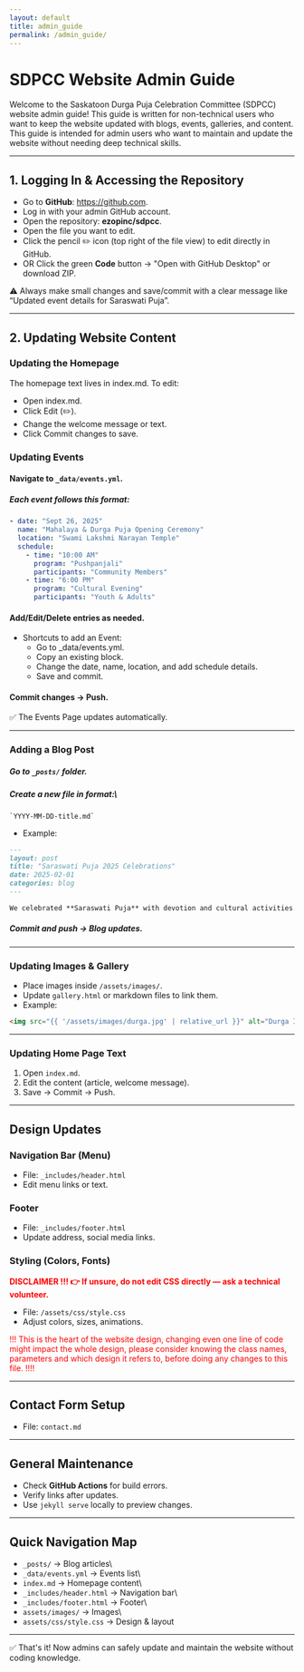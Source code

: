 ```yaml
---
layout: default
title: admin_guide
permalink: /admin_guide/
---
```



# SDPCC Website Admin Guide

Welcome to the Saskatoon Durga Puja Celebration Committee (SDPCC) website admin guide!
This guide is written for non-technical users who want to keep the website updated with blogs, events, galleries, and content. This guide is intended for admin users who want to maintain and update the website without needing deep technical skills.

------------------------------------------------------------------------

## 1. Logging In & Accessing the Repository

-   Go to **GitHub**: [<https://github.com>](https://github.com/EZOPINC/sdpcc).
-   Log in with your admin GitHub account.
-   Open the repository: **ezopinc/sdpcc**.
-   Open the file you want to edit.
-   Click the pencil ✏️ icon (top right of the file view) to edit directly in GitHub.
-   OR Click the green **Code** button → "Open with GitHub Desktop" or download ZIP.

⚠️ Always make small changes and save/commit with a clear message like “Updated event details for Saraswati Puja”.

------------------------------------------------------------------------

## 2. Updating Website Content

### Updating the Homepage

The homepage text lives in index.md. To edit:
- Open index.md.
- Click Edit (✏️).
- Change the welcome message or text.
- Click Commit changes to save.

### Updating Events

#### Navigate to `_data/events.yml`.
##### Each event follows this format:

``` yaml
- date: "Sept 26, 2025"
  name: "Mahalaya & Durga Puja Opening Ceremony"
  location: "Swami Lakshmi Narayan Temple"
  schedule:
    - time: "10:00 AM"
      program: "Pushpanjali"
      participants: "Community Members"
    - time: "6:00 PM"
      program: "Cultural Evening"
      participants: "Youth & Adults"
```

#### Add/Edit/Delete entries as needed.
             
- Shortcuts to add an Event:
    - Go to _data/events.yml.
    - Copy an existing block.
    - Change the date, name, location, and add schedule details.
    - Save and commit.

#### Commit changes → Push.

✅ The Events Page updates automatically.

------------------------------------------------------------------------

### Adding a Blog Post

##### Go to `_posts/` folder.
##### Create a new file in format:\
    `YYYY-MM-DD-title.md`

- Example:

``` markdown
---
layout: post
title: "Saraswati Puja 2025 Celebrations"
date: 2025-02-01
categories: blog
---

We celebrated **Saraswati Puja** with devotion and cultural activities...
```

##### Commit and push → Blog updates.

------------------------------------------------------------------------

### Updating Images & Gallery

-   Place images inside `/assets/images/`.
-   Update `gallery.html` or markdown files to link them.
-   Example:

``` html
<img src="{{ '/assets/images/durga.jpg' | relative_url }}" alt="Durga Idol">
```

------------------------------------------------------------------------

### Updating Home Page Text

1.  Open `index.md`.
2.  Edit the content (article, welcome message).
3.  Save → Commit → Push.

------------------------------------------------------------------------

## Design Updates


### Navigation Bar (Menu)

-   File: `_includes/header.html`
-   Edit menu links or text.

### Footer

-   File: `_includes/footer.html`
-   Update address, social media links.

### Styling (Colors, Fonts)

<p style="color: red; font-weight: bold"> DISCLAIMER !!! 👉 If unsure, do not edit CSS directly — ask a technical volunteer.  </p>

-   File: `/assets/css/style.css`
-   Adjust colors, sizes, animations.
<p style="color: red;" > !!! This is the heart of the website design, changing even one line of code might impact the whole design, please consider knowing the class names, parameters and which design it refers to, before doing any changes to this file. !!!! </p>

------------------------------------------------------------------------

## Contact Form Setup

-   File: `contact.md`

------------------------------------------------------------------------

## General Maintenance

-   Check **GitHub Actions** for build errors.
-   Verify links after updates.
-   Use `jekyll serve` locally to preview changes.

------------------------------------------------------------------------

## Quick Navigation Map

-   `_posts/` → Blog articles\
-   `_data/events.yml` → Events list\
-   `index.md` → Homepage content\
-   `_includes/header.html` → Navigation bar\
-   `_includes/footer.html` → Footer\
-   `assets/images/` → Images\
-   `assets/css/style.css` → Design & layout

------------------------------------------------------------------------

✅ That's it! Now admins can safely update and maintain the website
without coding knowledge.
